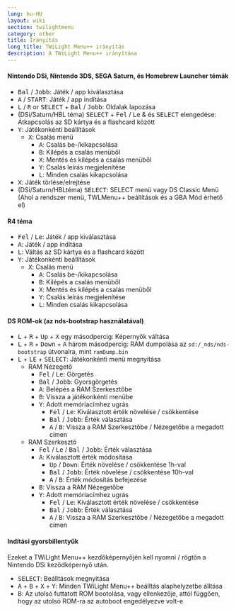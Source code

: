 ```yaml
---
lang: hu-HU
layout: wiki
section: twilightmenu
category: other
title: Irányítás
long_title: TWiLight Menu++ irányítás
description: A TWiLight Menu++ irányítása
---
```


#### Nintendo DSi, Nintendo 3DS, SEGA Saturn, és Homebrew Launcher témák
- <kbd>Bal</kbd> / <kbd>Jobb</kbd>: Játék / app kiválasztása
- <kbd class="face">A</kbd> / <kbd>START</kbd>: Játék / app indítása
- <kbd class="l">L</kbd> / <kbd class="r">R</kbd> or <kbd>SELECT</kbd> + <kbd>Bal</kbd> / <kbd>Jobb</kbd>: Oldalak lapozása
- (DSi/Saturn/HBL téma) <kbd>SELECT</kbd> + <kbd>Fel</kbd> / <kbd>Le</kbd> & és <kbd>SELECT</kbd> elengedése: Átkapcsolás az SD kártya és a flashcard között
- <kbd class="face">Y</kbd>: Játékonkénti beállítások
   - <kbd class="face">X</kbd>: Csalás menü
      - <kbd class="face">A</kbd>: Csalás be-/kikapcsolása
      - <kbd class="face">B</kbd>: Kilépés a csalás menüből
      - <kbd class="face">X</kbd>: Mentés és kilépés a csalás menüből
      - <kbd class="face">Y</kbd>: Csalás leírás megjelenítése
      - <kbd class="l">L</kbd>: Minden csalás kikapcsolása
- <kbd class="face">X</kbd>: Játék törlése/elrejtése
- (DSi/Saturn/HBLtéma) <kbd>SELECT</kbd>: SELECT menü vagy DS Classic Menü (Ahol a rendszer menü, TWLMenu++ beállítások és a GBA Mód érhető el)

#### R4 téma
- <kbd>Fel</kbd> / <kbd>Le</kbd>: Játék / app kiválasztása
- <kbd class="face">A</kbd>: Játék / app indítása
- <kbd class="l">L</kbd>: Váltás az SD kártya és a flashcard között
- <kbd class="face">Y</kbd>: Játékonkénti beállítások
   - <kbd class="face">X</kbd>: Csalás menü
      - <kbd class="face">A</kbd>: Csalás be-/kikapcsolása
      - <kbd class="face">B</kbd>: Kilépés a csalás menüből
      - <kbd class="face">X</kbd>: Mentés és kilépés a csalás menüből
      - <kbd class="face">Y</kbd>: Csalás leírás megjelenítése
      - <kbd class="l">L</kbd>: Minden csalás kikapcsolása

#### DS ROM-ok (az nds-bootstrap használatával)
- <kbd class="l">L</kbd> + <kbd class="r">R</kbd> + <kbd>Up</kbd> + <kbd class="face">X</kbd> egy másodpercig: Képernyők váltása
- <kbd class="l">L</kbd> + <kbd class="r">R</kbd> + <kbd>Down</kbd> + <kbd class="face">A</kbd> három másodpercig: RAM dumpolása az `sd:/_nds/nds-bootstrap` útvonalra, mint `ramDump.bin`
- <kbd class="l">L</kbd> + <kbd>LE</kbd> + <kbd>SELECT</kbd>: Játékonkénti menü megnyitása
   - RAM Nézegető
      - <kbd>Fel</kbd> / <kbd>Le</kbd>: Görgetés
      - <kbd>Bal</kbd> / <kbd>Jobb</kbd>: Gyorsgörgetés
      - <kbd class="face">A</kbd>: Belépés a RAM Szerkesztőbe
      - <kbd class="face">B</kbd>: Vissza a játékonkénti menübe
      - <kbd class="face">Y</kbd>: Adott memóriacímhez ugrás
        - <kbd>Fel</kbd> / <kbd>Le</kbd>: Kiválasztott érték növelése / csökkentése
        - <kbd>Bal</kbd> / <kbd>Jobb</kbd>: Érték választása
        - <kbd class="face">A</kbd> / <kbd class="face">B</kbd>: Vissza a RAM Szerkesztőbe / Nézegetőbe a megadott címen
   - RAM Szerkesztő
      - <kbd>Fel</kbd> / <kbd>Le</kbd> / <kbd>Bal</kbd> / <kbd>Jobb</kbd>: Érték választása
      - <kbd class="face">A</kbd>: Kiválasztott érték módosítása
         - <kbd>Up</kbd> / <kbd>Down</kbd>: Érték növelése / csökkentése 1h-val
         - <kbd>Bal</kbd> / <kbd>Jobb</kbd>: Érték növelése / csökkentése 10h-val
         - <kbd class="face">A</kbd> / <kbd class="face">B</kbd>: Érték módosítás befejezése
      - <kbd class="face">B</kbd>: Vissza a RAM Nézegetőbe
      - <kbd class="face">Y</kbd>: Adott memóriacímhez ugrás
        - <kbd>Fel</kbd> / <kbd>Le</kbd>: Kiválasztott érték növelése / csökkentése
        - <kbd>Bal</kbd> / <kbd>Jobb</kbd>: Érték választása
        - <kbd class="face">A</kbd> / <kbd class="face">B</kbd>: Vissza a RAM Szerkesztőbe / Nézegetőbe a megadott címen

#### Indítási gyorsbillentyűk
Ezeket a TWiLight Menu++ kezdőképernyőjén kell nyomni / rögtön a Nintendo DSi keződképernyő után.

- <kbd>SELECT</kbd>: Beálltások megnyitása
- <kbd class="face">A</kbd> + <kbd class="face">B</kbd> + <kbd class="face">X</kbd> + <kbd class="face">Y</kbd>: Minden TWiLight Menu++ beálltás alaphelyzetbe álltása
- <kbd class="face">B</kbd>: Az utolsó futtatott ROM bootolása, vagy ellenkezője, attól függően, hogy az utolsó ROM-ra az autoboot engedélyezve volt-e

